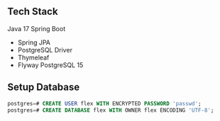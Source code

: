 ## Tech Stack

Java 17 
Spring Boot 
 - Spring JPA
 - PostgreSQL Driver
 - Thymeleaf
 - Flyway
PostgreSQL 15


## Setup Database 

```SQL
postgres=# CREATE USER flex WITH ENCRYPTED PASSWORD 'passwd';
postgres=# CREATE DATABASE flex WITH OWNER flex ENCODING 'UTF-8';
```
